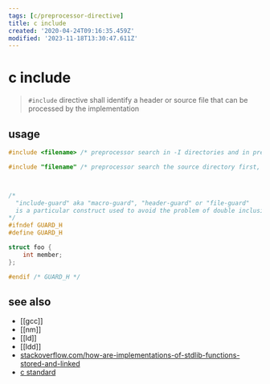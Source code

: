 ```yaml
---
tags: [c/preprocessor-directive]
title: c include
created: '2020-04-24T09:16:35.459Z'
modified: '2023-11-18T13:30:47.611Z'
---
```


# c include

> `#include` directive shall identify a header or source file that can be processed by the implementation

## usage
```c
#include <filename> /* preprocessor search in -I directories and in predefined directories first, then in the .c file's directory */

#include "filename" /* preprocessor search the source directory first, and then revert to -I and predefined */



/* 
  "include-guard" aka "macro-guard", "header-guard" or "file-guard"
  is a particular construct used to avoid the problem of double inclusion  
*/
#ifndef GUARD_H
#define GUARD_H

struct foo {
    int member;
};

#endif /* GUARD_H */
```
## see also
- [[gcc]]
- [[nm]]
- [[ld]]
- [[ldd]]
- [stackoverflow.com/how-are-implementations-of-stdlib-functions-stored-and-linked](https://stackoverflow.com/a/24920452/2087704)
- [c standard](http://www.open-std.org/jtc1/sc22/wg14/www/docs/n1570.pdf#page=182)
